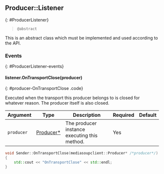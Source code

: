 ## Producer::Listener
{: #ProducerListener}


<section markdown="1">

> `@abstract`

This is an abstract class which must be implemented and used according to the API.

</section>


### Events
{: #ProducerListener-events}

<section markdown="1">

#### listener.OnTransportClose(producer)
{: #producer-OnTransportClose .code}

Executed when the transport this producer belongs to is closed for whatever reason. The producer itself is also closed.

<div markdown="1" class="table-wrapper L3">

Argument        | Type    | Description | Required | Default 
--------------- | ------- | ----------- | -------- | ----------
`producer`  | [Producer\*](#Producer)  | The producer instance executing this method. | Yes |

</div>

```c++
void Sender::OnTransportClose(mediasoupclient::Producer* /*producer*/)
{
	std::cout << "OnTransportClose" << std::endl;
}
```

</section>
